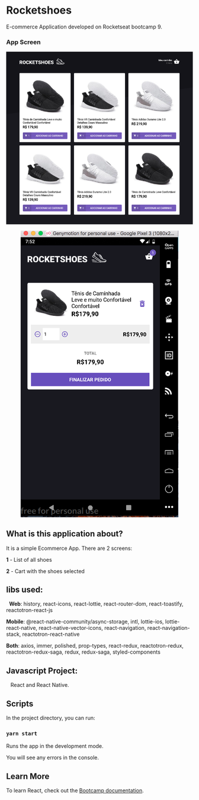 # Rocketshoes
E-commerce Application developed on Rocketseat bootcamp 9.

### App Screen

<p align="center">
  <img alt="GitHub language count" src="https://github.com/keepact/Rocketshoes/blob/master/web/app-screen.png">
</p>

<p align="center">
  <img alt="GitHub language count" src="https://github.com/keepact/Rocketshoes/blob/master/mobile/app-mobile-screen.png">
</p>

## What is this application about?

It is a simple Ecommerce App. There are 2 screens: 

<strong>1</strong> - List of all shoes 

<strong>2</strong> - Cart with the shoes selected

## libs used:
  
<strong>Web</strong>: history, react-icons, react-lottie, react-router-dom, react-toastify, reactotron-react-js

<strong>Mobile</strong>: @react-native-community/async-storage, intl, lottie-ios, lottie-react-native, react-native-vector-icons, react-navigation, react-navigation-stack, reactotron-react-native

<strong>Both</strong>: axios, immer, polished, prop-types, react-redux, reactotron-redux, reactotron-redux-saga, redux, redux-saga, styled-components

## Javascript Project:
 
 React and React Native.

## Scripts

In the project directory, you can run:

### `yarn start`

Runs the app in the development mode.<br />

You will see any errors in the console.

## Learn More

To learn React, check out the [Bootcamp documentation](https://rocketseat.com.br).<br />
